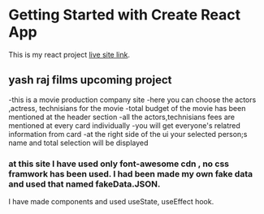 # Getting Started with Create React App

This is my react project  [live site link](https://elastic-murdock-52d214.netlify.app/).

## yash raj films upcoming project

-this is a movie production company site
-here you can choose the actors ,actress, technisians for the movie
-total budget of the movie has been mentioned at the header section
-all the actors,technisians fees are mentioned at every card individually
-you will get everyone's relatred information from card
-at the right side of the ui your selected person;s name and total selection will be displayed

### at this site I have used only font-awesome cdn , no css framwork has been used. I had been made my own fake data and used that named fakeData.JSON.
I have made components and used useState, useEffect hook.

 
